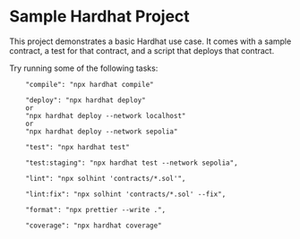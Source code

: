 # Sample Hardhat Project

This project demonstrates a basic Hardhat use case. It comes with a sample contract, a test for that contract, and a script that deploys that contract.

Try running some of the following tasks:

```shell
    "compile": "npx hardhat compile"

    "deploy": "npx hardhat deploy"
    or
    "npx hardhat deploy --network localhost"
    or
    "npx hardhat deploy --network sepolia"

    "test": "npx hardhat test"

    "test:staging": "npx hardhat test --network sepolia",

    "lint": "npx solhint 'contracts/*.sol'",

    "lint:fix": "npx solhint 'contracts/*.sol' --fix",

    "format": "npx prettier --write .",

    "coverage": "npx hardhat coverage"
```

 
 
